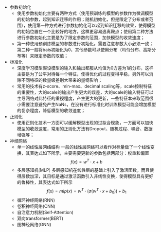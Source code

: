- 参数初始化
  - 使用参数初始化主要有两种方式（使用预训练的模型的参数作为微调模型的初始参数，起到知识迁移的作用；随机初始化，但是限定了分布或者范围），使用第一种方式进行参数初始化可以起到知识迁移的效果，使得模型的初始位置在一个比较好的地方，这样更容易逃离鞍点；使用第二种方法进行参数初始化主要是为了限定参数的范围，加快模型的收敛速度；
  - 第一种使用预训练模型的参数进行初始化，需要注意参数大小必须一致；第二种一般将bais初始化为0，其他参数可以使用分布（均匀分布、高斯分布等）来限定参数的取值；
- 标准化
  - 深度学习模型假设模型的输入和输出都服从均值为0方差为1的分布，这样主要是为了公平对待每一个特征，使得优化的过程变得平稳，另外可以消除不同特征的数量级差别大带来的量纲影响；
  - 常用的技术有z-score、min-max、decimal scaling等，scale控制特征的重要性，大的scale的输出产生更大的误差，大的scale的输入特征可以主导网络对此特征的重视程度，产生更大的更新，一些特征本来取范围很小需要注意避免产生NaNs，在没有进行标准化时训练模型可能会增加模型的复杂程度，降低模型的收敛速度；
- 正则化
  - 使用正则化技术一方面可以缓解模型出现的过拟合现象，一方面可以加快模型的收敛速度，常用的正则化方法有Dropout、随机过程、噪音、数据增强等；
- 神经网络
  - 单一的线性层网络结构
    一般的线性层网络可以看作对标量做了一个线性变换，其表达式如下所示，主要需要更新的参数包括两部分：权重和偏置
      $$f(x)=w^{T}\cdot x + b$$
  - 多层感知机(MLP)
    多层感知机在线性层的基础上引入了激活函数，而且使得层数加深，其目标是通过激活函数引入非线性变换，使得模型具有更好的鲁棒性，其表达式如下所示
      $$f(x)=mlp(x)=w^{T}\cdot (\sigma (w^{T}\cdot x + b_{0}))+b_{1}$$
  - 循环神经网络(RNN)
  - 卷积神经网络(CNN)
  - 自注意力机制(Self-Attention)
  - 双向transformer(BERT)
  - 图神经网络(GNN)
